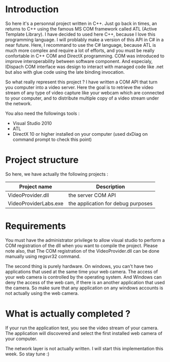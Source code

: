 # Introduction

So here it's a personnal project written in C++. Just go back in times, an returns to C++ using the famous MS COM framework called ATL (Active Template Library). I have decided to used here C++, because I love this programming language. I will problably make a version of this API in C# in a near future. Here, I recommand to use the C# language, because ATL is much more complex and require a lot of efforts, and you must be really confortable in C++ COM and DirectX programming. COM was introduced to improve interoperability between software component. And especialy, IDispach COM interface was design to interact with managed code like .net but also with glue code using the late binding invocation. 

So what really represent this project ? I have written a COM API that turn you computer into a video server. Here the goal is to retrieve the video stream of any type of video capture like your webcam which are connected to your computer, and to distribute multiple copy of a video stream under the network.

You also need the followings tools :

* Visual Studio 2010
* ATL
* DirectX 10 or higher installed on your computer (used dxDiag on command prompt to check this point)


# Project structure

So here, we have actually the following projects :

| Project name                 | Description                               |
| ---------------------------- | ----------------------------------------- |
| VideoProvider.dll            | the server COM API                        |
| VideoProviderLabs.exe        | the application for debug purposes        |


# Requirements

You must have the administrator privilege to allow visual studio to perform a COM registration of the dll when you want to compile the project. Please note also, that The COM registration of the VideoProvider.dll can be done manually using regsvr32 command.

The second thing is purely hardware. On windows, you can't have two applications that used at the same time your web camera. The access of your web camera is controlled by the operating system. And Windows can deny the access of the web cam, if there is an another application that used the camera. So make sure that any application on any windows accounts is not actually using the web camera.

# What is actually completed ?

If your run the application test, you see the video stream of your camera. The application will discovered and select the first installed web camera of your computer.

The network layer is not actually written. I will start this implementation this week. So stay tune :)


